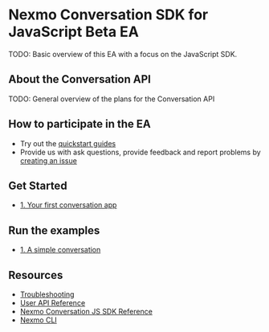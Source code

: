 # Nexmo Conversation SDK for JavaScript Beta EA

TODO: Basic overview of this EA with a focus on the JavaScript SDK.

## About the Conversation API

TODO: General overview of the plans for the Conversation API

## How to participate in the EA

* Try out the [quickstart guides](#get-started)
* Provide us with ask questions, provide feedback and report problems by [creating an issue](/../../issues/)

## Get Started

* [1. Your first conversation app](docs/getting-started.md)

## Run the examples

* [1. A simple conversation](examples/1-simple-conversation/)

## Resources

* [Troubleshooting](docs/troubleshooting.md)
* [User API Reference](docs/user-api-reference.md)
* [Nexmo Conversation JS SDK Reference](#todo)
* [Nexmo CLI](https://github.com/nexmo/nexmo-cli)
